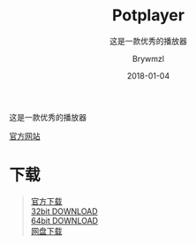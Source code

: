 ﻿---
layout:     post
title:      Potplayer
subtitle:   这是一款优秀的播放器
date:       2018-01-04
author:     Brywmzl
header-img: img/Potplayer/bg.jpg
catalog: true
tags: [Potplayer,播放器]
categories: [系统工具]
---
这是一款优秀的播放器

<!--more-->

[官方网站](http://potplayer.daum.net)  

# 下载
> [官方下载](http://potplayer.daum.net)  
> [32bit DOWNLOAD](http://get.daum.net/PotPlayer/Version/Latest/PotPlayerSetup.exe)  
> [64bit DOWNLOAD](http://get.daum.net/PotPlayer64/Version/Latest/PotPlayerSetup64.exe)  
> [网盘下载](https://pan.baidu.com/s/1bpk7Cgn)  